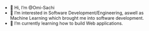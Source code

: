 - 👋 Hi, I’m @Omi-Sachi
- 👀 I’m interested in Software Development/Engineering, aswell as Machine Learning which brought me into software development.
- 🌱 I’m currently learning how to build Web applications.


<!---
Omi-Sachi/Omi-Sachi is a ✨ special ✨ repository because its `README.md` (this file) appears on your GitHub profile.
You can click the Preview link to take a look at your changes.
--->
